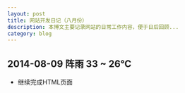 ```yaml
---
layout: post
title: 网站开发日记（八月份）
description: 本博文主要记录网站的日常工作内容，便于日后回顾...
category: blog
---
```


##	2014-08-09	阵雨	33 ~ 26℃

+	继续完成HTML页面
